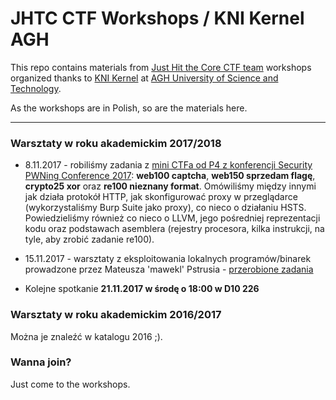 # JHTC CTF Workshops / KNI Kernel AGH
This repo contains materials from [Just Hit the Core CTF team](https://ctftime.org/team/13830/) workshops organized thanks to [KNI Kernel](https://www.facebook.com/KNIKernel/) at [AGH University of Science and Technology](http://www.agh.edu.pl/en/).

As the workshops are in Polish, so are the materials here.

---

### Warsztaty w roku akademickim 2017/2018

* 8.11.2017 - robiliśmy zadania z [mini CTFa od P4 z konferencji Security PWNing Conference 2017](https://pwning2017.p4.team/tasks): **web100 captcha**, **web150 sprzedam flagę**, **crypto25 xor** oraz **re100 nieznany format**. Omówiliśmy między innymi jak działa protokół HTTP, jak skonfigurować proxy w przeglądarce (wykorzystaliśmy Burp Suite jako proxy), co nieco o działaniu HSTS. Powiedzieliśmy również co nieco o LLVM, jego pośredniej reprezentacji kodu oraz podstawach asemblera (rejestry procesora, kilka instrukcji, na tyle, aby zrobić zadanie re100).

* 15.11.2017 - warsztaty z eksploitowania lokalnych programów/binarek prowadzone przez Mateusza 'mawekl' Pstrusia - [przerobione zadania](https://securitytraps.pl/KNI/)

* Kolejne spotkanie **21.11.2017 w środę o 18:00 w D10 226**


### Warsztaty w roku akademickim 2016/2017

Można je znaleźć w katalogu 2016 ;).


### Wanna join?

Just come to the workshops.


